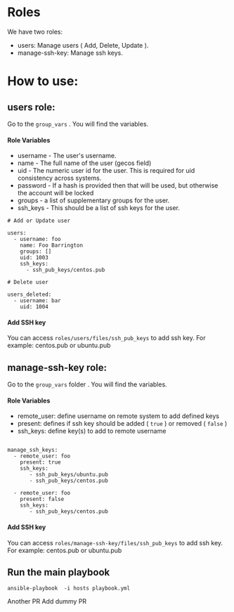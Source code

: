 # Roles

We have two roles:

* users: Manage users ( Add, Delete, Update ).
* manage-ssh-key: Manage ssh keys.

# How to use:

## users role:

Go to the `group_vars` . You will find the variables.

#### Role Variables

* username - The user's username.
* name - The full name of the user (gecos field)
* uid - The numeric user id for the user. This is required for uid consistency
  across systems.
* password - If a hash is provided then that will be used, but otherwise the
  account will be locked
* groups - a list of supplementary groups for the user.
* ssh_keys - This should be a list of ssh keys for the user.

```
# Add or Update user

users:
  - username: foo
    name: Foo Barrington
    groups: []
    uid: 1003
    ssh_keys:
      - ssh_pub_keys/centos.pub

# Delete user

users_deleted:
  - username: bar
    uid: 1004
```

#### Add SSH key

You can access `roles/users/files/ssh_pub_keys` to add ssh key. For example: centos.pub or ubuntu.pub

## manage-ssh-key role:

Go to the `group_vars` folder . You will find the variables.

#### Role Variables

* remote_user: define username on remote system to add defined keys
* present: defines if ssh key should be added ( `true` ) or removed ( `false` )
* ssh_keys: define key(s) to add to remote username

````

manage_ssh_keys:
  - remote_user: foo
    present: true
    ssh_keys:
       - ssh_pub_keys/ubuntu.pub
       - ssh_pub_keys/centos.pub

  - remote_user: foo
    present: false
    ssh_keys:
       - ssh_pub_keys/centos.pub

````

#### Add SSH key

You can access `roles/manage-ssh-key/files/ssh_pub_keys` to add ssh key. For example: centos.pub or ubuntu.pub

## Run the main playbook

```
ansible-playbook  -i hosts playbook.yml
```
Another PR
Add dummy PR
